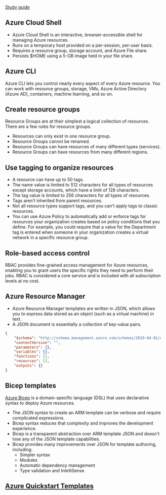 [Study guide](https://learn.microsoft.com/en-us/certifications/exams/az-104#two-ways-to-prepare)

## Azure Cloud Shell
- Azure Cloud Shell is an interactive, browser-accessible shell for managing Azure resources.
- Runs on a temporary host provided on a per-session, per-user basis.
- Requires a resource group, storage account, and Azure File share.
- Persists $HOME using a 5-GB image held in your file share.

## Azure CLI
Azure CLI lets you control nearly every aspect of every Azure resource. You can work with resource groups, storage, VMs, Azure Active Directory (Azure AD), containers, machine learning, and so on.

## Create resource groups
Resource Groups are at their simplest a logical collection of resources. There are a few rules for resource groups.
- Resources can only exist in one resource group.
- Resource Groups cannot be renamed.
- Resource Groups can have resources of many different types (services).
- Resource Groups can have resources from many different regions.

## Use tagging to organize resources
- A resource can have up to 50 tags. 
- The name value is limited to 512 characters for all types of resources except storage accounts, which have a limit of 128 characters. 
- The tag value is limited to 256 characters for all types of resources. 
- Tags aren't inherited from parent resources. 
- Not all resource types support tags, and you can't apply tags to classic resources.
- You can use Azure Policy to automatically add or enforce tags for resources your organization creates based on policy conditions that you define. For example, you could require that a value for the Department tag is entered when someone in your organization creates a virtual network in a specific resource group.

## Role-based access control
RBAC provides fine-grained access management for Azure resources, enabling you to grant users the specific rights they need to perform their jobs. RBAC is considered a core service and is included with all subscription levels at no cost.

## Azure Resource Manager
- Azure Resource Manager templates are written in JSON, which allows you to express data stored as an object (such as a virtual machine) in text. 
- A JSON document is essentially a collection of key-value pairs.
```json
{
    "$schema": "http://schema.management.​azure.com/schemas/2019-04-01/deploymentTemplate.json#",​
    "contentVersion": "",​
    "parameters": {},​
    "variables": {},​
    "functions": [],​
    "resources": [],​
    "outputs": {}​
}
```

## Bicep templates
[Azure Bicep](https://learn.microsoft.com/en-us/azure/azure-resource-manager/bicep/overview) is a domain-specific language (DSL) that uses declarative syntax to deploy Azure resources.
- The JSON syntax to create an ARM template can be verbose and require complicated expressions. 
- Bicep syntax reduces that complexity and improves the development experience. 
- Bicep is a transparent abstraction over ARM template JSON and doesn't lose any of the JSON template capabilities.
- Bicep provides many improvements over JSON for template authoring, including:
  - Simpler syntax
  - Modules
  - Automatic dependency management
  - Type validation and IntelliSense

## [Azure Quickstart Templates](https://azure.microsoft.com/resources/templates/)



